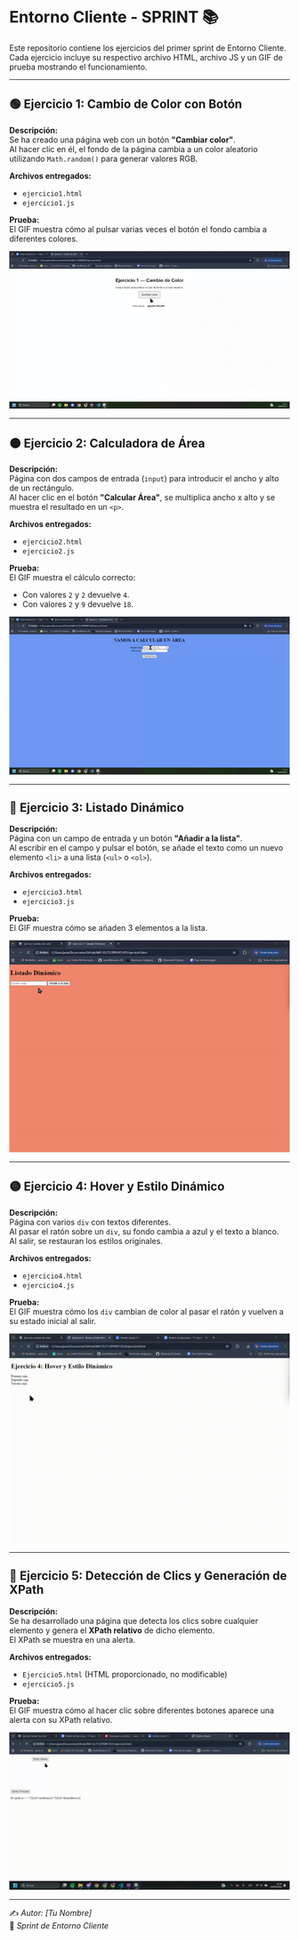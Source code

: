 # Entorno Cliente - SPRINT 📚

Este repositorio contiene los ejercicios del primer sprint de Entorno Cliente.  
Cada ejercicio incluye su respectivo archivo HTML, archivo JS y un GIF de prueba mostrando el funcionamiento.

---

## 🟢 Ejercicio 1: Cambio de Color con Botón

**Descripción:**  
Se ha creado una página web con un botón **"Cambiar color"**.  
Al hacer clic en él, el fondo de la página cambia a un color aleatorio utilizando `Math.random()` para generar valores RGB.

**Archivos entregados:**  
- `ejercicio1.html`  
- `ejercicio1.js`

**Prueba:**  
El GIF muestra cómo al pulsar varias veces el botón el fondo cambia a diferentes colores.  

![Ejercicio 1](./gifs/ejercicio1.gif)

---

## 🟠 Ejercicio 2: Calculadora de Área

**Descripción:**  
Página con dos campos de entrada (`input`) para introducir el ancho y alto de un rectángulo.  
Al hacer clic en el botón **"Calcular Área"**, se multiplica ancho x alto y se muestra el resultado en un `<p>`.

**Archivos entregados:**  
- `ejercicio2.html`  
- `ejercicio2.js`

**Prueba:**  
El GIF muestra el cálculo correcto:  
- Con valores `2` y `2` devuelve `4`.  
- Con valores `2` y `9` devuelve `18`.  

![Ejercicio 2](./gifs/ejercicio2.gif)

---

## 🔵 Ejercicio 3: Listado Dinámico

**Descripción:**  
Página con un campo de entrada y un botón **"Añadir a la lista"**.  
Al escribir en el campo y pulsar el botón, se añade el texto como un nuevo elemento `<li>` a una lista (`<ul>` o `<ol>`).  

**Archivos entregados:**  
- `ejercicio3.html`  
- `ejercicio3.js`

**Prueba:**  
El GIF muestra cómo se añaden 3 elementos a la lista.  

![Ejercicio 3](./gifs/ejercicio3.gif)

---

## 🟡 Ejercicio 4: Hover y Estilo Dinámico

**Descripción:**  
Página con varios `div` con textos diferentes.  
Al pasar el ratón sobre un `div`, su fondo cambia a azul y el texto a blanco.  
Al salir, se restauran los estilos originales.  

**Archivos entregados:**  
- `ejercicio4.html`  
- `ejercicio4.js`

**Prueba:**  
El GIF muestra cómo los `div` cambian de color al pasar el ratón y vuelven a su estado inicial al salir.  

![Ejercicio 4](./gifs/ejercicio4.gif)

---

## 🔴 Ejercicio 5: Detección de Clics y Generación de XPath

**Descripción:**  
Se ha desarrollado una página que detecta los clics sobre cualquier elemento y genera el **XPath relativo** de dicho elemento.  
El XPath se muestra en una alerta.  

**Archivos entregados:**  
- `Ejercicio5.html` (HTML proporcionado, no modificable)  
- `ejercicio5.js`

**Prueba:**  
El GIF muestra cómo al hacer clic sobre diferentes botones aparece una alerta con su XPath relativo.  

![Ejercicio 5](./gifs/ejercicio5.gif)

---

✍️ *Autor: [Tu Nombre]*  
📅 *Sprint de Entorno Cliente*
